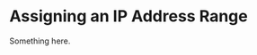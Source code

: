 [title]: # (Assigning an IP Address Range)
[tags]: # (XXX)
[priority]: # (1902)
# Assigning an IP Address Range
Something here.
